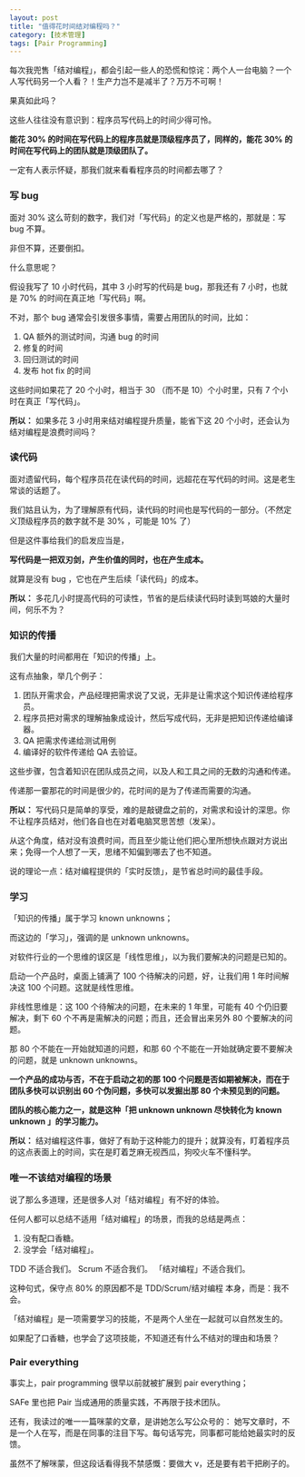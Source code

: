 ```yaml
---
layout: post
title: "值得花时间结对编程吗？"
category: [技术管理]
tags: [Pair Programming]
---
```


每次我兜售「结对编程」，都会引起一些人的恐慌和惊诧：两个人一台电脑？一个人写代码另一个人看？！生产力岂不是减半了？万万不可啊！

果真如此吗？

这些人往往没有意识到：程序员写代码上的时间少得可怜。

**能花 30% 的时间在写代码上的程序员就是顶级程序员了，同样的，能花 30% 的时间在写代码上的团队就是顶级团队了。**

一定有人表示怀疑，那我们就来看看程序员的时间都去哪了？

### 写 bug
面对 30% 这么苛刻的数字，我们对「写代码」的定义也是严格的，那就是：写 bug 不算。

非但不算，还要倒扣。

什么意思呢？

假设我写了 10 小时代码，其中 3 小时写的代码是 bug，那我还有 7 小时，也就是 70% 的时间在真正地「写代码」啊。

不对，那个 bug 通常会引发很多事情，需要占用团队的时间，比如：
1. QA 额外的测试时间，沟通 bug 的时间
1. 修复的时间
1. 回归测试的时间
1. 发布 hot fix 的时间

这些时间如果花了 20 个小时，相当于 30 （而不是 10）个小时里，只有 7 个小时在真正「写代码」。

**所以：**
如果多花 3 小时用来结对编程提升质量，能省下这 20 个小时，还会认为结对编程是浪费时间吗？

### 读代码
面对遗留代码，每个程序员花在读代码的时间，远超花在写代码的时间。这是老生常谈的话题了。

我们姑且认为，为了理解原有代码，读代码的时间也是写代码的一部分。（不然定义顶级程序员的数字就不是 30% ，可能是 10% 了）

但是这件事给我们的启发应当是，

**写代码是一把双刃剑，产生价值的同时，也在产生成本。**

就算是没有 bug ，它也在产生后续「读代码」的成本。

**所以：**
多花几小时提高代码的可读性，节省的是后续读代码时读到骂娘的大量时间，何乐不为？

### 知识的传播 
我们大量的时间都用在「知识的传播」上。

这有点抽象，举几个例子：
1. 团队开需求会，产品经理把需求说了又说，无非是让需求这个知识传递给程序员。
1. 程序员把对需求的理解抽象成设计，然后写成代码，无非是把知识传递给编译器。
1. QA 把需求传递给测试用例
1. 编译好的软件传递给 QA 去验证。

这些步骤，包含着知识在团队成员之间，以及人和工具之间的无数的沟通和传递。

传递那一霎那花的时间是很少的，花时间的是为了传递而需要的沟通。

**所以：**
写代码只是简单的享受，难的是敲键盘之前的，对需求和设计的深思。你不让程序员结对，他们各自也在对着电脑冥思苦想（发呆）。

从这个角度，结对没有浪费时间，而且至少能让他们把心里所想快点跟对方说出来；免得一个人想了一天，思绪不知偏到哪去了也不知道。

说的理论一点：结对编程提供的「实时反馈」，是节省总时间的最佳手段。

### 学习
「知识的传播」属于学习 known unknowns；

而这边的「学习」，强调的是 unknown unknowns。

对软件行业的一个思维的误区是「线性思维」，以为我们要解决的问题是已知的。

启动一个产品时，桌面上铺满了 100 个待解决的问题，好，让我们用 1 年时间解决这 100 个问题。这就是线性思维。

非线性思维是：这 100 个待解决的问题，在未来的 1 年里，可能有 40 个仍旧要解决，剩下 60 个不再是需解决的问题；而且，还会冒出来另外 80 个要解决的问题。

那 80 个不能在一开始就知道的问题，和那 60 个不能在一开始就确定要不要解决的问题，就是 unknown unknowns。

**一个产品的成功与否，不在于启动之初的那 100 个问题是否如期被解决，而在于团队多快可以识别出 60 个伪问题，多快可以发掘出那 80 个未预见到的问题。**

**团队的核心能力之一，就是这种「把 unknown unknown 尽快转化为 known unknown 」的学习能力。**

**所以：**
结对编程这件事，做好了有助于这种能力的提升；就算没有，盯着程序员的这点表面上的时间，实在是盯着芝麻无视西瓜，狗咬火车不懂科学。


### 唯一不该结对编程的场景
说了那么多道理，还是很多人对「结对编程」有不好的体验。

任何人都可以总结不适用「结对编程」的场景，而我的总结是两点：
1. 没有配口香糖。
1. 没学会「结对编程」。

TDD 不适合我们。
Scrum 不适合我们。
「结对编程」不适合我们。

这种句式，保守点 80% 的原因都不是 TDD/Scrum/结对编程 本身，而是：我不会。

「结对编程」是一项需要学习的技能，不是两个人坐在一起就可以自然发生的。

如果配了口香糖，也学会了这项技能，不知道还有什么不结对的理由和场景？


### Pair everything
事实上，pair programming 很早以前就被扩展到 pair everything；

SAFe 里也把 Pair 当成通用的质量实践，不再限于技术团队。

还有，我读过的唯一一篇咪蒙的文章，是讲她怎么写公众号的： 她写文章时，不是一个人在写，而是在同事的注目下写。每句话写完，同事都可能给她最实时的反馈。

虽然不了解咪蒙，但这段话看得我不禁感慨：要做大 v，还是要有若干把刷子的。